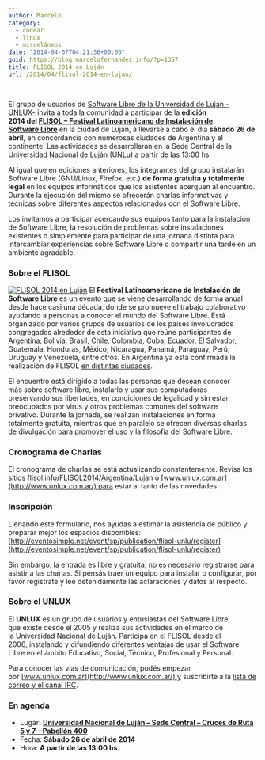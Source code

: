 ```yaml
---
author: Marcelo
category:
  - codear
  - linux
  - misceláneos
date: "2014-04-07T04:21:36+00:00"
guid: https://blog.marcelofernandez.info/?p=1357
title: FLISOL 2014 en Luján
url: /2014/04/flisol-2014-en-lujan/

---
```

El grupo de usuarios de [Software Libre de la Universidad de Luján -](http://www.unlux.com.ar/) [UNLUX-](http://www.unlux.com.ar/) invita a toda la comunidad a participar de la **edición 2014 del [FLISOL – Festival Latinoamericano de Instalación de Software Libre](http://flisol.info/FLISOL2014/Argentina/Lujan)** en la ciudad de Luján, a llevarse a cabo el día **sábado 26 de abril**, en concordancia con numerosas ciudades de Argentina y el continente. Las actividades se desarrollaran en la Sede Central de la Universidad Nacional de Luján (UNLu) a partir de las 13:00 hs.

Al igual que en ediciones anteriores, los integrantes del grupo instalarán Software Libre (GNU/Linux, Firefox, etc.) **de forma gratuita y totalmente legal** en los equipos informáticos que los asistentes acerquen al encuentro. Durante la ejecución del mismo se ofrecerán charlas informativas y técnicas sobre diferentes aspectos relacionados con el Software Libre.

Los invitamos a participar acercando sus equipos tanto para la instalación de Software Libre, la resolución de problemas sobre instalaciones existentes o simplemente para participar de una jornada distinta para intercambiar experiencias sobre Software Libre o compartir una tarde en un ambiente agradable.

### Sobre el FLISOL

 [![FLISOL 2014 en Luján](/wp-content/uploads/2014/04/banner-fb-es-300x300.png)](http://flisol.info/FLISOL2014/Argentina/Lujan)
El **Festival Latinoamericano de Instalación de Software Libre** es un evento que se viene desarrollando de forma anual desde hace casi una década, donde se promueve el trabajo colaborativo ayudando a personas a conocer el mundo del Software Libre.
Está organizado por varios grupos de usuarios de los países involucrados congregados alrededor de esta iniciativa que reúne participantes de Argentina, Bolivia, Brasil, Chile, Colombia, Cuba, Ecuador, El Salvador, Guatemala, Honduras, México, Nicaragua, Panamá, Paraguay, Perú, Uruguay y Venezuela, entre otros. En Argentina ya está confirmada la realización de FLISOL [en distintas ciudades](http://flisol.info/FLISOL2014/Argentina).

El encuentro está dirigido a todas las personas que desean conocer más sobre software libre, instalarlo y usar sus computadoras preservando sus libertades, en condiciones de legalidad y sin estar preocupados por virus y otros problemas comunes del software privativo. Durante la jornada, se realizan instalaciones en forma totalmente gratuita, mientras que en paralelo se ofrecen diversas charlas de divulgación para promover el uso y la filosofía del Software Libre.

### Cronograma de Charlas

El cronograma de charlas se está actualizando constantemente. Revisa los sitios [flisol.info/FLISOL2014/Argentina/Lujan](http://flisol.info/FLISOL2014/Argentina/Lujan) o [www.unlux.com.ar](http://www.unlux.com.ar/) para estar al tanto de las novedades.

### Inscripción

Llenando este formulario, nos ayudas a estimar la asistencia de público y preparar mejor los espacios disponibles:
[http://eventosimple.net/event/sp/publication/flisol-unlu/register](http://eventosimple.net/event/sp/publication/flisol-unlu/register)

Sin embargo, la entrada es libre y gratuita, no es necesario registrarse para asistir a las charlas. Si pensás traer un equipo para instalar o configurar, por favor registrate y lee detenidamente las aclaraciones y datos al respecto.

### Sobre el UNLUX

El **UNLUX** es un grupo de usuarios y entusiastas del Software Libre, que existe desde el 2005 y realiza sus actividades en el marco de la Universidad Nacional de Luján. Participa en el FLISOL desde el 2006, instalando y difundiendo diferentes ventajas de usar el Software Libre en el ámbito Educativo, Social, Técnico, Profesional y Personal.

Para conocer las vías de comunicación, podés empezar por [www.unlux.com.ar](http://www.unlux.com.ar/) y suscribirte a la [lista de correo y el canal IRC](http://www.unlux.com.ar/lista-de-correo/).

### En agenda

- Lugar: **[Universidad Nacional de Luján – Sede Central – Cruces de Ruta 5 y 7 – Pabellón 400](http://www.openstreetmap.org/?mlat=-34.57906&mlon=-59.08669#map=17/-34.57905/-59.08669)**
- Fecha: **Sábado 26 de abril de 2014**
- Hora: **A partir de las 13:00 hs.**
